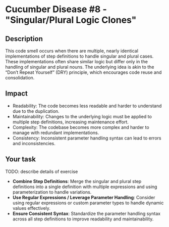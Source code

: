 # Cucumber Disease #8 - "Singular/Plural Logic Clones"

## Description
This code smell occurs when there are multiple, nearly identical implementations of step definitions to handle singular and plural cases. These implementations often share similar logic but differ only in the handling of singular and plural nouns. The underlying idea is akin to the “Don’t Repeat Yourself” (DRY) principle, which encourages code reuse and consolidation.

## Impact
* Readability: The code becomes less readable and harder to understand due to the duplication.
* Maintainability: Changes to the underlying logic must be applied to multiple step definitions, increasing maintenance effort.
* Complexity: The codebase becomes more complex and harder to manage with redundant implementations.
* Consistency: Inconsistent parameter handling syntax can lead to errors and inconsistencies.

## Your task

TODO: describe details of exercise

* **Combine Step Definitions**: Merge the singular and plural step definitions into a single definition with multiple expressions and using parameterization to handle variations.
* **Use Regular Expressions / Leverage Parameter Handling**: Consider using regular expressions or custom parameter types to handle dynamic values effectively.
* **Ensure Consistent Syntax**: Standardize the parameter handling syntax across all step definitions to improve readability and maintainability.


